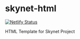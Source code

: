 # skynet-html
[![Netlify Status](https://api.netlify.com/api/v1/badges/fd772ac0-c17a-4be2-8119-db2a3356a5d1/deploy-status)](https://app.netlify.com/sites/skynet-page/deploys)

HTML Template for Skynet Project
